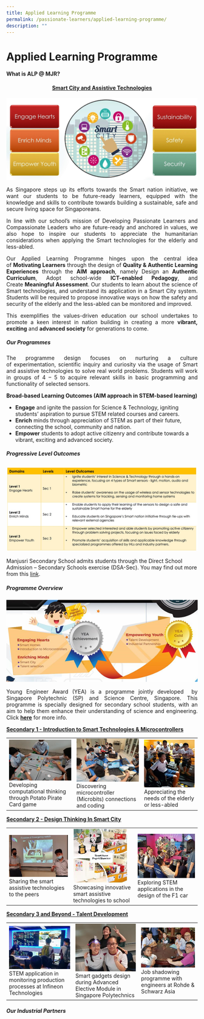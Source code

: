 ```yaml
---
title: Applied Learning Programme
permalink: /passionate-learners/applied-learning-programme/
description: ""
---
```

# Applied Learning Programme

#### What is ALP @ MJR?

#### <center><u>Smart City and Assistive Technologies</u></center>

![](/images/Passionate%20Learners/Applied%20Learning%20Programme/ALP_1.jpeg)


<p style="text-align: justify;">As Singapore steps up its efforts towards the Smart nation initiative, we want our students to be future-ready learners, equipped with the knowledge and skills to contribute towards building a sustainable, safe and secure living space for Singaporeans.</p>

<p style="text-align: justify;">In line with our school’s mission of Developing Passionate Learners and Compassionate Leaders who are future-ready and anchored in values, we also hope to inspire our students to appreciate the humanitarian considerations when applying the Smart technologies for the elderly and less-abled.  </p>

<p style="text-align: justify;">Our Applied Learning Programme hinges upon the central idea of <b>Motivating Learners</b> through the design of <b>Quality & Authentic Learning Experiences</b> through the <b>AIM approach</b>, namely Design an <b>Authentic Curriculum</b>, Adopt school-wide <b>ICT-enabled Pedagogy</b>, and Create <b>Meaningful Assessment</b>. Our students to learn about the science of Smart technologies, and understand its application in a Smart City system. Students will be required to propose innovative ways on how the safety and security of the elderly and the less-abled can be monitored and improved.</p>

<p style="text-align: justify;">This exemplifies the values-driven education our school undertakes to promote a keen interest in nation building in creating a more <b>vibrant, exciting</b> and <b>advanced society</b> for generations to come.</p>

##### Our Programmes  

<p style="text-align: justify;">The programme design focuses on nurturing a culture of experimentation, scientific inquiry and curiosity via the usage of Smart and assistive technologies to solve real world problems. Students will work in groups of 4 – 5 to acquire relevant skills in basic programming and functionality of selected sensors. </p>

**Broad-based Learning Outcomes (AIM approach in STEM-based learning)**

*   **Engage** and ignite the passion for Science & Technology, igniting students’ aspiration to pursue STEM related courses and careers.
*   **Enrich** minds through appreciation of STEM as part of their future, connecting the school, community and nation.
*   **Empower** students to adopt active citizenry and contribute towards a vibrant, exciting and advanced society.


##### Progressive Level Outcomes

<a href="/images/Passionate%20Learners/Applied%20Learning%20Programme/Progressive%20Level%20Outcomes.jpg" target = "_blank"> <img src="/images/Passionate%20Learners/Applied%20Learning%20Programme/Progressive%20Level%20Outcomes.jpg"></a>


Manjusri Secondary School admits students through the Direct School Admission – Secondary Schools exercise (DSA-Sec). You may find out more from this [link](/discover-manjusri/direct-school-admission).

##### Programme Overview

![](/images/Passionate%20Learners/Applied%20Learning%20Programme/ALP_yea.png)

<p style="text-align: justify;">Young Engineer Award (YEA) is a programme jointly developed  by Singapore Polytechnic (SP) and Science Centre, Singapore. This programme is specially designed for secondary school students, with an aim to help them enhance their understanding of science and engineering. Click <a href="https://www.sp.edu.sg/engineering-cluster/eee/secondary-school-students/young-engineer-award" target="_blank"><b>here</b></a> for more info.</p>

<b><u>Secondary 1 - Introduction to Smart Technologies & Microcontrollers</u></b>

|   |   |   |
|---|-----|------|
| ![](/images/Passionate%20Learners/Applied%20Learning%20Programme/alp_new1.png) Developing computational thinking through Potato Pirate Card game | ![](/images/Passionate%20Learners/Applied%20Learning%20Programme/alp_new2.png) Discovering microcontroller (Microbits) connections and coding 	  | ![](/images/Passionate%20Learners/Applied%20Learning%20Programme/alp_new3.png)  Appreciating the needs of the elderly or less-abled |


<b><u>Secondary 2 - Design Thinking In Smart City
</u></b>

|   |   |   |
|-----|-----|------|
|![](/images/Passionate%20Learners/Applied%20Learning%20Programme/alp_new4.png)  Sharing the smart assistive technologies to the peers	  |  ![](/images/Passionate%20Learners/Applied%20Learning%20Programme/alp_new5.png)  Showcasing innovative smart assistive technologies to school  | ![](/images/Passionate%20Learners/Applied%20Learning%20Programme/alp_new6.png) Exploring STEM applications in the design of the F1 car     |



<b><u>Secondary 3 and Beyond - Talent Development
</u></b>

|   |   |   |
|---|---|---|
| ![](/images/Passionate%20Learners/Applied%20Learning%20Programme/alp_new7.png)  STEM application in monitoring production processes at Infineon Technologies |  ![](/images/Passionate%20Learners/Applied%20Learning%20Programme/alp_new8.png) Smart gadgets design during Advanced Elective Module in Singapore Polytechnics   |  ![](/images/Passionate%20Learners/Applied%20Learning%20Programme/alp_new9.png)   Job shadowing programme with engineers at Rohde & Schwarz Asia  |




##### Our Industrial Partners
